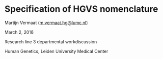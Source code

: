 # Specification of HGVS nomenclature

Martijn Vermaat (m.vermaat.hg@lumc.nl)

March 2, 2016

Research line 3 departmental workdiscussion

Human Genetics, Leiden University Medical Center
